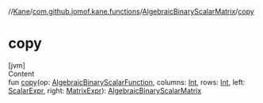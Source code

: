 //[Kane](../../index.md)/[com.github.jomof.kane.functions](../index.md)/[AlgebraicBinaryScalarMatrix](index.md)/[copy](copy.md)



# copy  
[jvm]  
Content  
fun [copy](copy.md)(op: [AlgebraicBinaryScalarFunction](../-algebraic-binary-scalar-function/index.md), columns: [Int](https://kotlinlang.org/api/latest/jvm/stdlib/kotlin/-int/index.html), rows: [Int](https://kotlinlang.org/api/latest/jvm/stdlib/kotlin/-int/index.html), left: [ScalarExpr](../../com.github.jomof.kane.impl/-scalar-expr/index.md), right: [MatrixExpr](../../com.github.jomof.kane.impl/-matrix-expr/index.md)): [AlgebraicBinaryScalarMatrix](index.md)  



